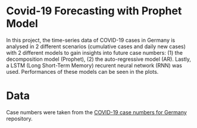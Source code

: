 # Covid-19 Forecasting with Prophet Model

In this project, the time-series data of COVID-19 cases in Germany is analysed in 2 different scenarios (cumulative cases and daily new cases) with 2 different models to gain insights into future case numbers: (1) the decomposition model (Prophet), (2) the auto-regressive model (AR). Lastly, a LSTM (Long Short-Term Memory) recurent neural network (RNN) was used. Performances of these models can be seen in the plots.

# Data

Case numbers were taken from the [COVID-19 case numbers for Germany](https://github.com/jgehrcke/covid-19-germany-gae/?tab=readme-ov-file#covid-19-case-numbers-for-germany-) repository.
